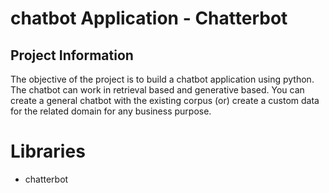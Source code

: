 # chatbot Application - Chatterbot
## Project Information
The objective of the project is to build a chatbot application using python. The chatbot can work in retrieval based and generative based. You can create a general chatbot with the existing corpus (or) create a custom data for the related domain for any business purpose.
# Libraries
* chatterbot
